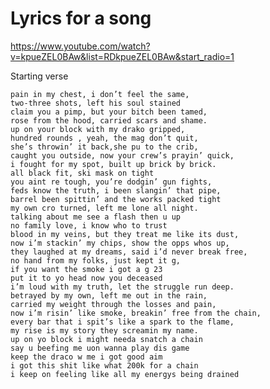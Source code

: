 # Lyrics for a song
https://www.youtube.com/watch?v=kpueZEL0BAw&list=RDkpueZEL0BAw&start_radio=1

Starting verse

    pain in my chest, i don’t feel the same,  
    two-three shots, left his soul stained
    claim you a pimp, but your bitch been tamed,  
    rose from the hood, carried scars and shame.  
    up on your block with my drako gripped,  
    hundred rounds , yeah, the mag don’t quit,  
    she’s throwin’ it back,she pu to the crib,  
    caught you outside, now your crew’s prayin’ quick,  
    i fought for my spot, built up brick by brick.  
    all black fit, ski mask on tight
    you aint re tough, you’re dodgin’ gun fights,  
    feds know the truth, i been slangin’ that pipe,  
    barrel been spittin’ and the works packed tight
    my own cro turned, left me lone all night.  
    talking about me see a flash then u up
    no family love, i know who to trust
    blood in my veins, but they treat me like its dust,  
    now i’m stackin’ my chips, show the opps whos up,  
    they laughed at my dreams, said i’d never break free,  
    no hand from my folks, just kept it g,  
    if you want the smoke i got a g 23
    put it to yo head now you deceased
    i’m loud with my truth, let the struggle run deep.  
    betrayed by my own, left me out in the rain,  
    carried my weight through the losses and pain,  
    now i’m risin’ like smoke, breakin’ free from the chain,  
    every bar that i spit’s like a spark to the flame,  
    my rise is my story they screamin my name.
    up on yo block i might needa snatch a chain
    say u beefing me uon wanna play dis game
    keep the draco w me i got good aim
    i got this shit like what 200k for a chain
    i keep on feeling like all my energys being drained
    

